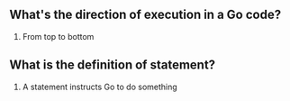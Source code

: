 ## What's the direction of execution in a Go code?  
1. From top to bottom  

## What is the definition of statement?  
1. A statement instructs Go to do something  

